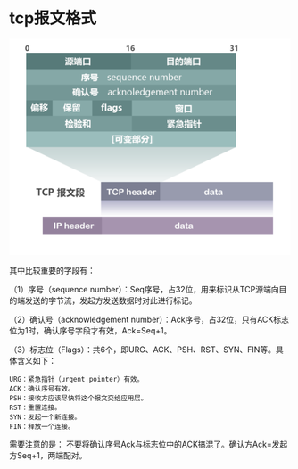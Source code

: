 # tcp报文格式

![](https://github.com/MrGodHe/doc/blob/master/image/tcp/TCP.png)

其中比较重要的字段有：

（1）序号（sequence number）：Seq序号，占32位，用来标识从TCP源端向目的端发送的字节流，发起方发送数据时对此进行标记。

（2）确认号（acknowledgement number）：Ack序号，占32位，只有ACK标志位为1时，确认序号字段才有效，Ack=Seq+1。

（3）标志位（Flags）：共6个，即URG、ACK、PSH、RST、SYN、FIN等。具体含义如下：

    URG：紧急指针（urgent pointer）有效。
    ACK：确认序号有效。
    PSH：接收方应该尽快将这个报文交给应用层。
    RST：重置连接。
    SYN：发起一个新连接。
    FIN：释放一个连接。

需要注意的是：
不要将确认序号Ack与标志位中的ACK搞混了。确认方Ack=发起方Seq+1，两端配对。
